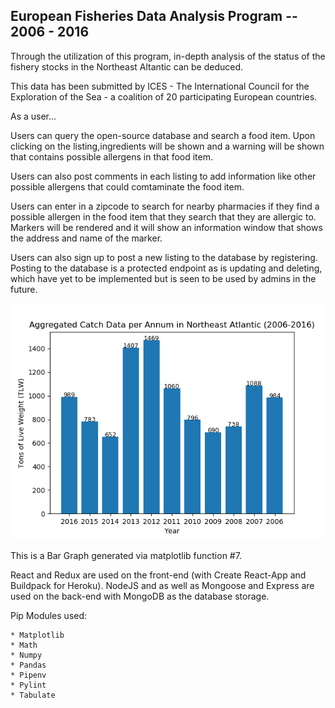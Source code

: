   ## European Fisheries Data Analysis Program -- 2006 - 2016

  Through the utilization of this program, in-depth analysis of the status of the fishery stocks in the Northeast Altantic can be deduced.
  
  This data has been submitted by ICES - The International Council for the Exploration of the Sea - a coalition of 20 participating European countries. 
  
  As a user...

  Users can query the open-source database and search a food item. Upon clicking on the listing,ingredients will be shown and a warning will be shown that contains possible allergens in that food item.

  Users can also post comments in each listing to add information like other possible allergens that could comtaminate the food item.

  Users can enter in a zipcode to search for nearby pharmacies if they find a possible allergen in the food item that they search that they are allergic to. Markers will be rendered and it will show an information window that shows the address and name of the marker.

  Users can also sign up to post a new listing to the database by registering. Posting to the database is a protected endpoint as is updating and deleting, which have yet to be implemented but is seen to be used by admins in the future. 

  ![Bar Graph](./BarGraphOf7.png)

  This is a Bar Graph generated via matplotlib function #7.

  React and Redux are used on the front-end (with Create React-App and Buildpack for Heroku).
  NodeJS and as well as Mongoose and Express are used on the back-end with MongoDB as the database storage. 

  Pip Modules used:

    * Matplotlib
    * Math
    * Numpy
    * Pandas
    * Pipenv
    * Pylint
    * Tabulate

